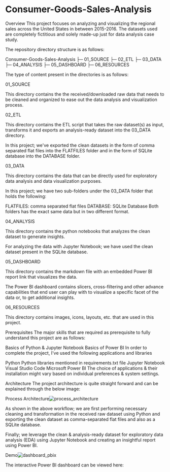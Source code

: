 # Consumer-Goods-Sales-Analysis
Overview
This project focuses on analyzing and visualizing the regional sales across the United States in between 2015-2016. The datasets used are completely fictitious and solely made-up just for data analysis case study.

The repository directory structure is as follows:

Consumer-Goods-Sales-Analysis
├─ 01_SOURCE
├─ 02_ETL
├─ 03_DATA
├─ 04_ANALYSIS
├─ 05_DASHBOARD
├─ 06_RESOURCES

The type of content present in the directories is as follows:

01_SOURCE

This directory contains the the received/downloaded raw data that needs to be cleaned and organized to ease out the data analysis and visualization process.

02_ETL

This directory contains the ETL script that takes the raw dataset(s) as input, transforms it and exports an analysis-ready dataset into the 03_DATA directory.

In this project; we've exported the clean datasets in the form of comma separated flat files into the FLATFILES folder and in the form of SQLite database into the DATABASE folder.

03_DATA

This directory contains the data that can be directly used for exploratory data analysis and data visualization purposes.

In this project; we have two sub-folders under the 03_DATA folder that holds the following:

FLATFILES: comma separated flat files
DATABASE: SQLite Database
Both folders has the exact same data but in two different format.

04_ANALYSIS

This directory contains the python notebooks that analyzes the clean dataset to generate insights.

For analyzing the data with Jupyter Notebook; we have used the clean dataset present in the SQLite database.

05_DASHBOARD

This directory contains the markdown file with an embedded Power BI report link that visualizes the data.

The Power BI dashboard contains slicers, cross-filtering and other advance capabilities that end user can play with to visualize a specific facet of the data or, to get additional insights.

06_RESOURCES

This directory contains images, icons, layouts, etc. that are used in this project.

Prerequisites
The major skills that are required as prerequisite to fully understand this project are as follows:

Basics of Python & Jupyter Notebook
Basics of Power BI
In order to complete the project, I've used the following applications and libraries

Python
Python libraries mentioned in requirements.txt file
Jupyter Notebook
Visual Studio Code
Microsoft Power BI
The choice of applications & their installation might vary based on individual preferences & system settings.

Architecture
The project architecture is quite straight forward and can be explained through the below image:

Process Architecture![process_architecture](https://user-images.githubusercontent.com/106774987/228347248-01279b2e-16f4-49c8-a597-3a70a9d323d2.png)


As shown in the above workflow; we are first performing necessary cleaning and transformation in the received raw dataset using Python and exporting the clean dataset as comma-separated flat files and also as a SQLite database.

Finally; we leverage the clean & analysis-ready dataset for exploratory data analysis (EDA) using Jupyter Notebook and creating an insightful report using Power BI.


Demo![dashboard_pbix](https://user-images.githubusercontent.com/106774987/228347340-8b068670-7835-4365-bddc-0b171ec1ac6d.png)

The interactive Power BI dashboard can be viewed here:

